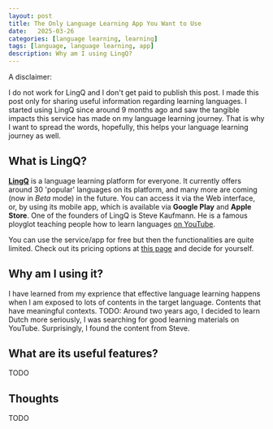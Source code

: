 ```yaml
---
layout: post
title: The Only Language Learning App You Want to Use
date:   2025-03-26
categories: [language learning, learning]
tags: [language, language learning, app]
description: Why am I using LingQ?
---
```


A disclaimer:

I do not work for LingQ and I don't get paid to publish this post. I made this post only for sharing useful information regarding learning languages.
I started using LingQ since around 9 months ago and saw the tangible impacts this service has made on my language learning journey. That is why I want
to spread the words, hopefully, this helps your language learning journey as well.


## What is LingQ?

[**LingQ**][1] is a language learning platform for everyone. It currently offers around 30 'popular' languages on its platform, and many more are coming (now in *Beta* mode) in the future.
You can access it via the Web interface, or, by using its mobile app, which is available via **Google Play** and **Apple Store**. One of the founders of LingQ is Steve Kaufmann. He is a famous
ployglot teaching people how to learn languages [on YouTube][lingosteve].

You can use the service/app for free but then the functionalities are quite limited. Check out its pricing options at [this page][price] and decide for yourself.


## Why am I using it?

I have learned from my exprience that effective language learning happens when I am exposed to lots of contents in the target language. Contents that have meaningful
contexts. TODO: Around two years ago, I decided to learn Dutch more seriously, I was searching for good learning materials on YouTube. Surprisingly, I found the content
from Steve.


## What are its useful features?
TODO


## Thoughts
TODO


[1]: https://www.lingq.com
[price]: https://www.lingq.com/en/signup/
[lingosteve]: https://www.youtube.com/@Thelinguist
